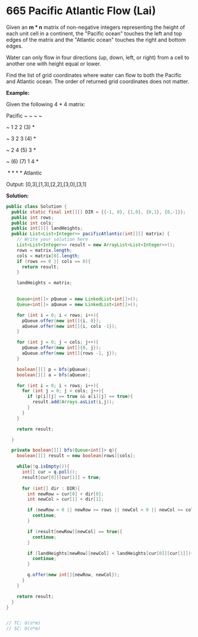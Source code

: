 # 665 Pacific Atlantic Flow (Lai)

Given an **m \* n** matrix of non-negative integers representing the height of each unit cell in a continent, the "Pacific ocean" touches the left and top edges of the matrix and the "Atlantic ocean" touches the right and bottom edges.

Water can only flow in four directions (up, down, left, or right) from a cell to another one with height equal or lower.

Find the list of grid coordinates where water can flow to both the Pacific and Atlantic ocean. The order of returned grid coordinates does not matter.


**Example:**

Given the following 4 * 4 matrix:

Pacific  ~  ~  ~  ~

   ~   1  2  2  (3)  *

   ~   3  2  3  (4)  *

   ~   2  4  (5)  3  *

   ~   (6) (7)  1  4  *

​       \*  *  *  * Atlantic

Output: [0,3],[1,3],[2,2],[3,0],[3,1]



**Solution:**

```java
public class Solution {
  public static final int[][] DIR = {{-1, 0}, {1,0}, {0,1}, {0,-1}};
  public int rows;
  public int cols;
  public int[][] landHeights;
  public List<List<Integer>> pacificAtlantic(int[][] matrix) {
    // Write your solution here
    List<List<Integer>> result = new ArrayList<List<Integer>>();
    rows = matrix.length;
    cols = matrix[0].length;
    if (rows == 0 || cols == 0){
      return result;
    }

    landHeights = matrix;
    

    Queue<int[]> pQueue = new LinkedList<int[]>();
    Queue<int[]> aQueue = new LinkedList<int[]>();

    for (int i = 0; i < rows; i++){
      pQueue.offer(new int[]{i, 0});
      aQueue.offer(new int[]{i, cols -1});
    }

    for (int j = 0; j < cols; j++){
      pQueue.offer(new int[]{0, j});
      aQueue.offer(new int[]{rows -1, j});
    }

    boolean[][] p = bfs(pQueue);
    boolean[][] a = bfs(aQueue);

    for (int i = 0; i < rows; i++){
      for (int j = 0; j < cols; j++){
        if (p[i][j] == true && a[i][j] == true){
          result.add(Arrays.asList(i,j));
        }
      }
    }    

    return result;

  }

  private boolean[][] bfs(Queue<int[]> q){
    boolean[][] result = new boolean[rows][cols];

    while(!q.isEmpty()){
      int[] cur = q.poll();
      result[cur[0]][cur[1]] = true;
      
      for (int[] dir : DIR){
        int newRow = cur[0] + dir[0];
        int newCol = cur[1] + dir[1];

        if (newRow < 0 || newRow >= rows || newCol < 0 || newCol >= cols){
          continue;
        }

        if (result[newRow][newCol] == true){
          continue;
        }

        if (landHeights[newRow][newCol] < landHeights[cur[0]][cur[1]]){
          continue;
        }

        q.offer(new int[]{newRow, newCol});
      }
    }

    return result;
  }
}


// TC: O(n*m)
// SC: O(n*m)
```

